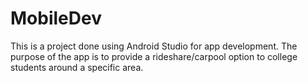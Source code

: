 # MobileDev
This is a project done using Android Studio for app development. The purpose of the app is to provide a rideshare/carpool option
to college students around a specific area. 
